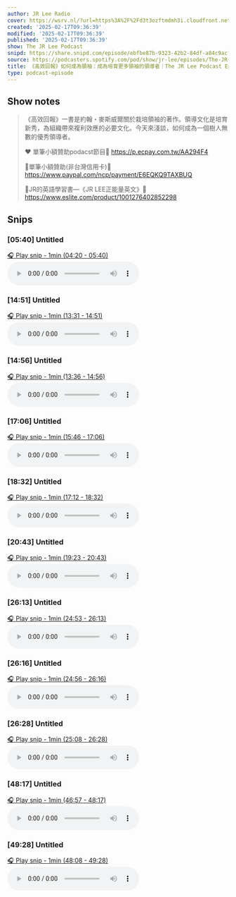 ```yaml
---
author: JR Lee Radio
cover: https://wsrv.nl/?url=https%3A%2F%2Fd3t3ozftmdmh3i.cloudfront.net%2Fproduction%2Fpodcast_uploaded_nologo%2F11838469%2F11838469-1610182098785-d439d38e8e027.jpg&w=200&h=200
created: '2025-02-17T09:36:39'
modified: '2025-02-17T09:36:39'
published: '2025-02-17T09:36:39'
show: The JR Lee Podcast
snipd: https://share.snipd.com/episode/ebfbe87b-9323-42b2-84df-a84c9acfe30b
source: https://podcasters.spotify.com/pod/show/jr-lee/episodes/The-JR-Lee-Podcast-Ep073-e2uqco3
title: 《高效回報》如何成為領袖：成為培育更多領袖的領導者｜The JR Lee Podcast Ep073
type: podcast-episode
---
```



## Show notes
> 《高效回報》一書是約翰・麥斯威爾關於栽培領袖的著作。領導文化是培育新秀，為組織帶來複利效應的必要文化。今天來淺談，如何成為一個樹人無數的優秀領導者。
> 
> ❤️ 單筆小額贊助podacst節目💜
> https://p.ecpay.com.tw/AA294F4
> 
> 🙏單筆小額贊助(非台灣信用卡)🐳https://www.paypal.com/ncp/payment/E6EQKQ9TAXBUQ
> 
> 📔JR的英語學習書—《JR LEE正能量英文》📘https://www.eslite.com/product/1001276402852298

## Snips
### [05:40] Untitled
[🎧 Play snip - 1min️ (04:20 - 05:40)](https://share.snipd.com/snip/733167cf-3e21-408d-9102-6661ed206d04)
<audio controls> <source src="https://anchor.fm/s/4728a874/podcast/play/98431171/https%3A%2F%2Fd3ctxlq1ktw2nl.cloudfront.net%2Fstaging%2F2025-1-13%2F4453e14e-bae6-d9af-4cd3-1e2638b06bd5.mp3#t=04:20,05:40"> </audio>
### [14:51] Untitled
[🎧 Play snip - 1min️ (13:31 - 14:51)](https://share.snipd.com/snip/c81f16b0-8939-4198-9e29-d4ec4845f6ad)
<audio controls> <source src="https://anchor.fm/s/4728a874/podcast/play/98431171/https%3A%2F%2Fd3ctxlq1ktw2nl.cloudfront.net%2Fstaging%2F2025-1-13%2F4453e14e-bae6-d9af-4cd3-1e2638b06bd5.mp3#t=13:31,14:51"> </audio>
### [14:56] Untitled
[🎧 Play snip - 1min️ (13:36 - 14:56)](https://share.snipd.com/snip/fd355152-89e0-4139-892d-c852b55635d9)
<audio controls> <source src="https://anchor.fm/s/4728a874/podcast/play/98431171/https%3A%2F%2Fd3ctxlq1ktw2nl.cloudfront.net%2Fstaging%2F2025-1-13%2F4453e14e-bae6-d9af-4cd3-1e2638b06bd5.mp3#t=13:36,14:56"> </audio>
### [17:06] Untitled
[🎧 Play snip - 1min️ (15:46 - 17:06)](https://share.snipd.com/snip/ec16a2c7-0c8e-4f44-8c70-e6623f062414)
<audio controls> <source src="https://anchor.fm/s/4728a874/podcast/play/98431171/https%3A%2F%2Fd3ctxlq1ktw2nl.cloudfront.net%2Fstaging%2F2025-1-13%2F4453e14e-bae6-d9af-4cd3-1e2638b06bd5.mp3#t=15:46,17:06"> </audio>
### [18:32] Untitled
[🎧 Play snip - 1min️ (17:12 - 18:32)](https://share.snipd.com/snip/151fbd48-0d29-4413-8bfb-a4e122bc64d0)
<audio controls> <source src="https://anchor.fm/s/4728a874/podcast/play/98431171/https%3A%2F%2Fd3ctxlq1ktw2nl.cloudfront.net%2Fstaging%2F2025-1-13%2F4453e14e-bae6-d9af-4cd3-1e2638b06bd5.mp3#t=17:12,18:32"> </audio>
### [20:43] Untitled
[🎧 Play snip - 1min️ (19:23 - 20:43)](https://share.snipd.com/snip/393ede8c-4f2d-4a04-b162-f18994ec10df)
<audio controls> <source src="https://anchor.fm/s/4728a874/podcast/play/98431171/https%3A%2F%2Fd3ctxlq1ktw2nl.cloudfront.net%2Fstaging%2F2025-1-13%2F4453e14e-bae6-d9af-4cd3-1e2638b06bd5.mp3#t=19:23,20:43"> </audio>
### [26:13] Untitled
[🎧 Play snip - 1min️ (24:53 - 26:13)](https://share.snipd.com/snip/ba4fb0f3-e4f1-4919-8d62-73a896151a6e)
<audio controls> <source src="https://anchor.fm/s/4728a874/podcast/play/98431171/https%3A%2F%2Fd3ctxlq1ktw2nl.cloudfront.net%2Fstaging%2F2025-1-13%2F4453e14e-bae6-d9af-4cd3-1e2638b06bd5.mp3#t=24:53,26:13"> </audio>
### [26:16] Untitled
[🎧 Play snip - 1min️ (24:56 - 26:16)](https://share.snipd.com/snip/5a28f1d6-ff5e-43ca-9e8b-ca7ad934ca01)
<audio controls> <source src="https://anchor.fm/s/4728a874/podcast/play/98431171/https%3A%2F%2Fd3ctxlq1ktw2nl.cloudfront.net%2Fstaging%2F2025-1-13%2F4453e14e-bae6-d9af-4cd3-1e2638b06bd5.mp3#t=24:56,26:16"> </audio>
### [26:28] Untitled
[🎧 Play snip - 1min️ (25:08 - 26:28)](https://share.snipd.com/snip/c643e2b4-db23-447d-87f5-98eaac051ca0)
<audio controls> <source src="https://anchor.fm/s/4728a874/podcast/play/98431171/https%3A%2F%2Fd3ctxlq1ktw2nl.cloudfront.net%2Fstaging%2F2025-1-13%2F4453e14e-bae6-d9af-4cd3-1e2638b06bd5.mp3#t=25:08,26:28"> </audio>
### [48:17] Untitled
[🎧 Play snip - 1min️ (46:57 - 48:17)](https://share.snipd.com/snip/d7079491-46cc-485a-82ba-fcd9838863b6)
<audio controls> <source src="https://anchor.fm/s/4728a874/podcast/play/98431171/https%3A%2F%2Fd3ctxlq1ktw2nl.cloudfront.net%2Fstaging%2F2025-1-13%2F4453e14e-bae6-d9af-4cd3-1e2638b06bd5.mp3#t=46:57,48:17"> </audio>
### [49:28] Untitled
[🎧 Play snip - 1min️ (48:08 - 49:28)](https://share.snipd.com/snip/270cf75d-ff71-47a7-8cab-0c95b452ff6e)
<audio controls> <source src="https://anchor.fm/s/4728a874/podcast/play/98431171/https%3A%2F%2Fd3ctxlq1ktw2nl.cloudfront.net%2Fstaging%2F2025-1-13%2F4453e14e-bae6-d9af-4cd3-1e2638b06bd5.mp3#t=48:08,49:28"> </audio>
